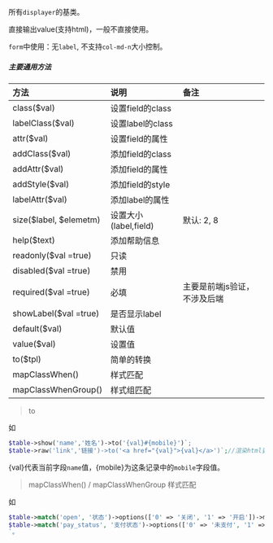 所有`displayer`的基类。

直接输出value(支持html)，一般不直接使用。

`form`中使用：无`label`, 不支持`col-md-n`大小控制。

##### 主要通用方法
|  方法    |  说明    |  备注  |
| :-- | :-- | :-- |
|class($val)|设置field的class||
|labelClass($val) | 设置label的class ||
|attr($val) | 设置field的属性 ||
|addClass($val) |添加field的class ||
|addAttr($val) |添加field的属性 ||
|addStyle($val) |  添加field的style ||
|labelAttr($val) | 添加label的属性 ||
|size($label, $elemetm) | 设置大小(label,field)|默认: 2, 8|
|help($text) | 添加帮助信息 ||
|readonly($val =true) | 只读 ||
|disabled($val =true) | 禁用 ||
|required($val =true) | 必填 |主要是前端js验证，不涉及后端|
|showLabel($val =true) | 是否显示label ||
|default($val) | 默认值 ||
|value($val) | 设置值 ||
|to($tpl) | 简单的转换 ||
|mapClassWhen() | 样式匹配 ||
|mapClassWhenGroup() | 样式组匹配 ||

>to  

如 
```php
$table->show('name','姓名')->to('{val}#{mobile}')`;
$table->raw('link','链接')->to('<a href="{val}">{val}</a>')`;//渲染html要用`raw`或`field`
```
{val}代表当前字段`name`值，{mobile}为这条记录中的`mobile`字段值。

>mapClassWhen() / mapClassWhenGroup 样式匹配  

如 
```php
$table->match('open', '状态')->options(['0' => '关闭', '1' => '开启'])->mapClassWhen(1, 'hidden');
$table->match('pay_status', '支付状态')->options(['0' => '未支付', '1' => '已支付', '2' =>'已关闭'])->mapClassWhenGroup([[1, 'success'], [2, 'danger']])
`。
```